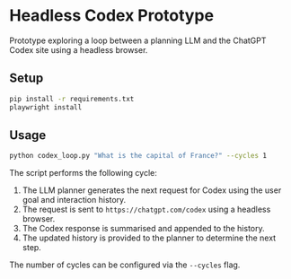 # Headless Codex Prototype

Prototype exploring a loop between a planning LLM and the ChatGPT Codex site using a headless browser.

## Setup

```bash
pip install -r requirements.txt
playwright install
```

## Usage

```bash
python codex_loop.py "What is the capital of France?" --cycles 1
```

The script performs the following cycle:

1. The LLM planner generates the next request for Codex using the user goal and interaction history.
2. The request is sent to `https://chatgpt.com/codex` using a headless browser.
3. The Codex response is summarised and appended to the history.
4. The updated history is provided to the planner to determine the next step.

The number of cycles can be configured via the `--cycles` flag.
